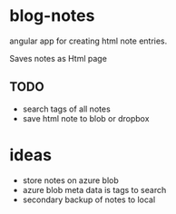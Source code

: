 # blog-notes
angular app for creating html note entries.

Saves notes as Html page

## TODO
- search tags of all notes
- save html note to blob or dropbox

 # ideas
 - store notes on azure blob
 - azure blob meta data is tags to search
 - secondary backup of notes to local
 
